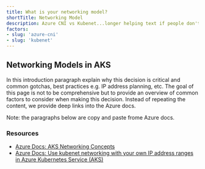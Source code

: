 ```yaml
---
title: What is your networking model?
shortTitle: Networking Model
description: Azure CNI vs Kubenet...longer helping text if people don't understand what this question means.
factors:
- slug: 'azure-cni'
- slug: 'kubenet'
---
```


## Networking Models in AKS

In this introduction paragraph explain why this decision is critical and common gotchas, best practices e.g. IP address planning, etc. The goal of this page is not to be comprehensive but to provide an overview of common factors to consider when making this decision. Instead of repeating the content, we provide deep links into the Azure docs.

Note: the paragraphs below are copy and paste frome Azure docs.

### Resources

- [Azure Docs: AKS Networking Concepts](https://docs.microsoft.com/en-us/azure/aks/concepts-network)
- [Azure Docs: Use kubenet networking with your own IP address ranges in Azure Kubernetes Service (AKS)](https://docs.microsoft.com/en-us/azure/aks/configure-kubenet)